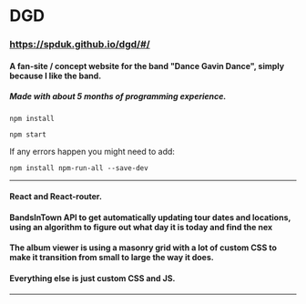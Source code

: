 # DGD

### https://spduk.github.io/dgd/#/

#### A fan-site / concept website for the band "Dance Gavin Dance", simply because I like the band.
##### Made with about 5 months of programming experience.



```
npm install
```

```
npm start
```
If any errors happen you might need to add: 
```
npm install npm-run-all --save-dev
```


___

#### React and React-router.
####  BandsInTown API to get automatically updating tour dates and locations, using an algorithm to figure out what day it is today and find the nex
#### The album viewer is using a masonry grid with a lot of custom CSS to make it transition from small to large the way it does. 
#### Everything else is just custom CSS and JS.

____

